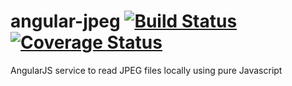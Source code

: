 angular-jpeg [![Build Status](https://travis-ci.org/michalc/angular-jpeg.svg?branch=master)](https://travis-ci.org/michalc/angular-jpeg) [![Coverage Status](https://img.shields.io/coveralls/michalc/angular-jpeg.svg)](https://coveralls.io/r/michalc/angular-jpeg)
============

AngularJS service to read JPEG files locally using pure Javascript